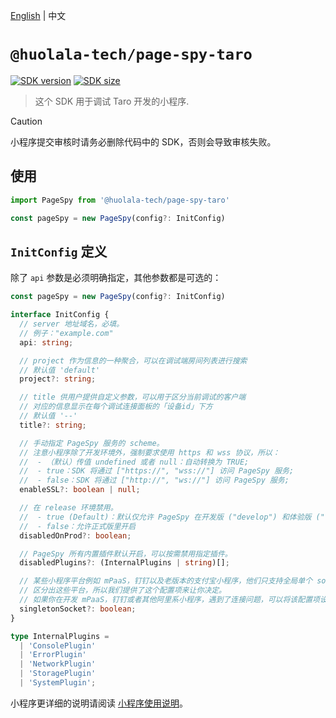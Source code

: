 [npm-image]: https://img.shields.io/npm/v/@huolala-tech/page-spy-taro?logo=npm&label=version
[npm-url]: https://www.npmjs.com/package/@huolala-tech/page-spy-taro
[minified-image]: https://img.shields.io/bundlephobia/min/@huolala-tech/page-spy-taro
[minified-url]: https://unpkg.com/browse/@huolala-tech/page-spy-taro/dist/esm/index.min.js

[English](./README.md) | 中文

# `@huolala-tech/page-spy-taro`

[![SDK version][npm-image]][npm-url]
[![SDK size][minified-image]][minified-url]

> 这个 SDK 用于调试 Taro 开发的小程序.

> [!CAUTION]
> 小程序提交审核时请务必删除代码中的 SDK，否则会导致审核失败。

## 使用

```ts
import PageSpy from '@huolala-tech/page-spy-taro'

const pageSpy = new PageSpy(config?: InitConfig)
```

## `InitConfig` 定义

除了 `api` 参数是必须明确指定，其他参数都是可选的：

```ts
const pageSpy = new PageSpy(config?: InitConfig)

interface InitConfig {
  // server 地址域名，必填。
  // 例子："example.com"
  api: string;

  // project 作为信息的一种聚合，可以在调试端房间列表进行搜索
  // 默认值 'default'
  project?: string;

  // title 供用户提供自定义参数，可以用于区分当前调试的客户端
  // 对应的信息显示在每个调试连接面板的「设备id」下方
  // 默认值 '--'
  title?: string;

  // 手动指定 PageSpy 服务的 scheme。
  // 注意小程序除了开发环境外，强制要求使用 https 和 wss 协议，所以：
  //  - （默认）传值 undefined 或者 null：自动转换为 TRUE;
  //  - true：SDK 将通过 ["https://", "wss://"] 访问 PageSpy 服务;
  //  - false：SDK 将通过 ["http://", "ws://"] 访问 PageSpy 服务;
  enableSSL?: boolean | null;

  // 在 release 环境禁用。
  //  - true (Default)：默认仅允许 PageSpy 在开发版 ("develop") 和体验版 ("trial") 使用
  //  - false：允许正式版里开启
  disabledOnProd?: boolean;

  // PageSpy 所有内置插件默认开启，可以按需禁用指定插件。
  disabledPlugins?: (InternalPlugins | string)[];

  // 某些小程序平台例如 mPaaS，钉钉以及老版本的支付宝小程序，他们只支持全局单个 socket 连接，而且由于某些原因我们无法用代码
  // 区分出这些平台，所以我们提供了这个配置项来让你决定。
  // 如果你在开发 mPaaS，钉钉或者其他阿里系小程序，遇到了连接问题，可以将该配置项设为 true。
  singletonSocket?: boolean;
}

type InternalPlugins =
  | 'ConsolePlugin'
  | 'ErrorPlugin'
  | 'NetworkPlugin'
  | 'StoragePlugin'
  | 'SystemPlugin';

```

小程序更详细的说明请阅读 [小程序使用说明](https://github.com/HuolalaTech/page-spy/wiki/%E5%B0%8F%E7%A8%8B%E5%BA%8F%E4%BD%BF%E7%94%A8%E8%AF%B4%E6%98%8E)。
